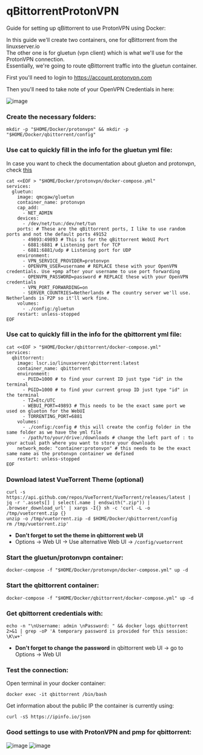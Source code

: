 # qBittorrentProtonVPN

Guide for setting up qBittorrent to use ProtonVPN using Docker:

In this guide we'll create two containers, one for qBittorrent from the linuxserver.io<br>
The other one is for gluetun (vpn client) which is what we'll use for the ProtonVPN connection.<br>
Essentially, we're going to route qBittorrent traffic into the gluetun container.

First you'll need to login to https://account.protonvpn.com

Then you'll need to take note of your OpenVPN Credentials in here:

![image](https://github.com/Chillsmeit/DockerqBitProtonVPN/assets/93094077/cbf3ed2b-3a23-4034-bfdc-636ded533255)

### Create the necessary folders:
```
mkdir -p "$HOME/Docker/protonvpn" && mkdir -p "$HOME/Docker/qbittorrent/config"
```
### Use cat to quickly fill in the info for the gluetun yml file:
In case you want to check the documentation about glueton and protonvpn, check [this](https://github.com/qdm12/gluetun-wiki/blob/main/setup/providers/protonvpn.md)
```
cat <<EOF > "$HOME/Docker/protonvpn/docker-compose.yml"
services:
  gluetun:
    image: qmcgaw/gluetun
    container_name: protonvpn
    cap_add:
      - NET_ADMIN
    devices:
      - /dev/net/tun:/dev/net/tun
    ports: # These are the qBittorrent ports, I like to use random ports and not the default ports 49152
      - 49893:49893 # This is for the qBittorrent WebUI Port
      - 6881:6881 # Listening port for TCP
      - 6881:6881/udp # Listening port for UDP
    environment:
      - VPN_SERVICE_PROVIDER=protonvpn
      - OPENVPN_USER=username # REPLACE these with your OpenVPN credentials. Use +pmp after your username to use port forwarding
      - OPENVPN_PASSWORD=password # REPLACE these with your OpenVPN credentials
      - VPN_PORT_FORWARDING=on
      - SERVER_COUNTRIES=Netherlands # The country server we'll use. Netherlands is P2P so it'll work fine.
    volumes:
      - ./config:/gluetun
    restart: unless-stopped
EOF
```
### Use cat to quickly fill in the info for the qbittorrent yml file:
```
cat <<EOF > "$HOME/Docker/qbittorrent/docker-compose.yml"
services:
  qbittorrent:
    image: lscr.io/linuxserver/qbittorrent:latest
    container_name: qbittorrent
    environment:
      - PUID=1000 # to find your current ID just type "id" in the terminal
      - PGID=1000 # to find your current group ID just type "id" in the terminal
      - TZ=Etc/UTC
      - WEBUI_PORT=49893 # This needs to be the exact same port we used on glueton for the WebUI
      - TORRENTING_PORT=6881
    volumes:
      - ./config:/config # this will create the config folder in the same folder as we have the yml file
      - /path/to/your/drive:/downloads # change the left part of : to your actual path where you want to store your downloads
    network_mode: "container:protonvpn" # this needs to be the exact same name as the protonvpn container we defined
    restart: unless-stopped
EOF
```
### Download latest VueTorrent Theme (optional)
```
curl -s https://api.github.com/repos/VueTorrent/VueTorrent/releases/latest | jq -r '.assets[] | select(.name | endswith(".zip")) | .browser_download_url' | xargs -I{} sh -c 'curl -L -o /tmp/vuetorrent.zip {}
unzip -o /tmp/vuetorrent.zip -d $HOME/Docker/qbittorrent/config
rm /tmp/vuetorrent.zip'
```
- **Don't forget to set the theme in qbittorrent web UI**
- Options -> Web UI -> Use alternative Web UI -> `/config/vuetorrent`
### Start the gluetun/protonvpn container:
```
docker-compose -f "$HOME/Docker/protonvpn/docker-compose.yml" up -d
```
### Start the qbittorrent container:
```
docker-compose -f "$HOME/Docker/qbittorrent/docker-compose.yml" up -d
```
### Get qbittorrent credentials with:
```
echo -n "\nUsername: admin \nPassword: " && docker logs qbittorrent 2>&1 | grep -oP 'A temporary password is provided for this session: \K\w+'
```
- **Don't forget to change the password** in qbittorrent web UI -> go to Options -> Web UI
### Test the connection:
Open terminal in your docker container:
```
docker exec -it qbittorrent /bin/bash
```
Get information about the public IP the container is currently using:
```
curl -sS https://ipinfo.io/json
```
### Good settings to use with ProtonVPN and pmp for qbittorrent:
![image](https://github.com/user-attachments/assets/91555935-684a-460e-a198-394c429fb6b3)
![image](https://github.com/user-attachments/assets/54b89528-b0a3-45e7-9082-36199d2ef3bf)
